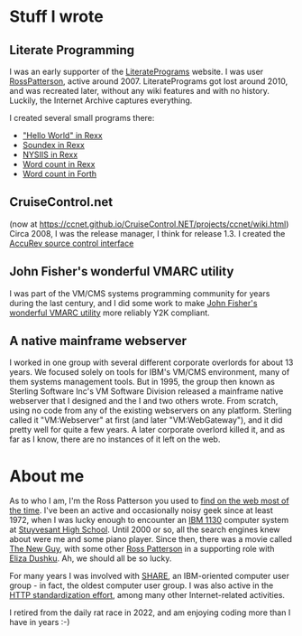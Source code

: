 # Stuff I wrote

## Literate Programming
I was an early supporter of the [LiteratePrograms](http://en.literateprograms.org) website.  I was user 
[RossPatterson](https://web.archive.org/web/20071107115630/http://en.literateprograms.org/User:RossPatterson),
active around 2007.  LiteratePrograms got lost around 2010, and was recreated later, without any wiki features and with no history.
Luckily, the Internet Archive captures everything.

I created several small programs there:
* ["Hello World" in Rexx](https://web.archive.org/web/20100710000500/http://en.literateprograms.org/Hello_World_%28Rexx%29)
* [Soundex in Rexx](https://web.archive.org/web/20100710002950/http://en.literateprograms.org/Soundex_%28Rexx%29)
* [NYSIIS in Rexx](https://web.archive.org/web/20100710022748/http://en.literateprograms.org/New_York_State_Identification_and_Intelligence_System_%28Rexx%29)
* [Word count in Rexx](https://web.archive.org/web/20100709011915/http://en.literateprograms.org/Word_count_%28Rexx%29)
* [Word count in Forth](https://web.archive.org/web/20080106135819/http://en.literateprograms.org/Word_count_%28Forth%29)
	
## CruiseControl.net
(now at https://ccnet.github.io/CruiseControl.NET/projects/ccnet/wiki.html)
Circa 2008, I was the release manager, I think for release 1.3.
I created the [AccuRev source control interface](https://ccnet.github.io/CruiseControl.NET/projects/ccnet/wiki/Accurev.html) 

## John Fisher's wonderful VMARC utility
I was part of the VM/CMS systems programming community for years during the last century, and I did some work to make [John Fisher's wonderful VMARC utility](https://github.com/RossPatterson/VMARC) more reliably Y2K compliant.

## A native mainframe webserver
I worked in one group with several different corporate overlords for about 13 years.  We focused solely on tools for IBM's VM/CMS environment, many of them systems management tools.
But in 1995, the group then known as Sterling Software Inc's VM Software Division released a mainframe native webserver that I designed and the I and two others wrote.
From scratch, using no code from any of the existing webservers on any platform.
Sterling called it "VM:Webserver" at first (and later "VM:WebGateway"), and it did pretty well for quite a few years.
A later corporate overlord killed it, and as far as I know, there are no instances of it left on the web.

# About me
As to who I am, I'm the Ross Patterson you used to [find on the web most of the time](http://www.google.com/search?q=%22ross+a.+patterson%22).
I've been an active and occasionally noisy geek since at least 1972, when I was lucky enough to encounter an [IBM 1130](https://en.wikipedia.org/wiki/IBM_1130) computer system at [Stuyvesant High School](https://en.wikipedia.org/wiki/Stuyvesant_High_School).
Until 2000 or so, all the search engines knew about were me and some piano player.
Since then, there was a movie called [The New Guy](https://en.wikipedia.org/wiki/The_New_Guy), with some other [Ross Patterson](https://en.wikipedia.org/wiki/Ross_Patterson) in a supporting role with [Eliza Dushku](https://en.wikipedia.org/wiki/Eliza_Dushku).
Ah, we should all be so lucky.

For many years I was involved with [SHARE](https://en.wikipedia.org/wiki/SHARE_(computing)), an IBM-oriented computer user group - in fact, the oldest computer user group.  I was also active in the [HTTP standardization effort](http://www.google.com/search?q=%22ross+patterson%22+%22http-wg%22), among many other Internet-related activities.

I retired from the daily rat race in 2022, and am enjoying coding more than I have in years :-)
